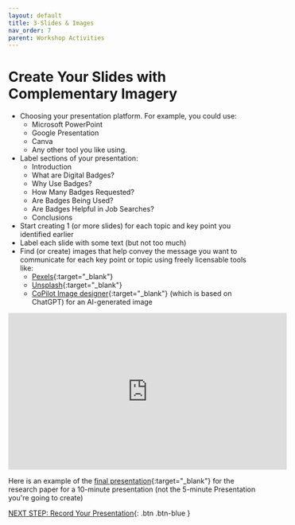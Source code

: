 ```yaml
---
layout: default
title: 3-Slides & Images
nav_order: 7
parent: Workshop Activities
---
```

# Create Your Slides with Complementary Imagery

- Choosing your presentation platform. For example, you could use:
   - Microsoft PowerPoint
   - Google Presentation
   - Canva
   - Any other tool you like using.
- Label sections of your presentation:
   - Introduction
   - What are Digital Badges?
   - Why Use Badges?
   - How Many Badges Requested?
   - Are Badges Being Used?
   - Are Badges Helpful in Job Searches?
   - Conclusions
- Start creating 1 (or more slides) for each topic and key point you identified earlier
- Label each slide with some text (but not too much)
- Find (or create) images that help convey the message you want to communicate for each key point or topic using freely licensable tools like:
   - [Pexels](https://www.pexels.com/){:target="_blank"}
   - [Unsplash](https://unsplash.com/){:target="_blank"}
   - [CoPilot Image designer](https://www.bing.com/images/create?FORM=GENILP){:target="_blank"} (which is based on ChatGPT) for an AI-generated image 
<iframe width="560" height="315" src="https://www.youtube.com/embed/QLdrfSNdXAc" title="Finding CC licensed photos" frameborder="0" allow="accelerometer; autoplay; clipboard-write; encrypted-media; gyroscope; picture-in-picture" allowfullscreen></iframe>

Here is an example of the [final presentation](https://docs.google.com/presentation/d/1ExgfzDLgnRAMxxYP1dQzC35lP-eHl_qbyOUTfy9TCzY){:target="_blank"}  for the research paper for a 10-minute presentation (not the 5-minute Presentation you're going to create)

[NEXT STEP: Record Your Presentation](record.html){: .btn .btn-blue }
